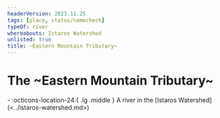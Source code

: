 ```yaml
---
headerVersion: 2023.11.25
tags: [place, status/namecheck]
typeOf: river
whereabouts: Istaros Watershed
unlisted: true
title: ~Eastern Mountain Tributary~
---
```

# The ~Eastern Mountain Tributary~
<div class="grid cards ext-narrow-margin ext-one-column" markdown>
-    :octicons-location-24:{ .lg .middle } A river in the [Istaros Watershed](<../istaros-watershed.md>)  
</div>


